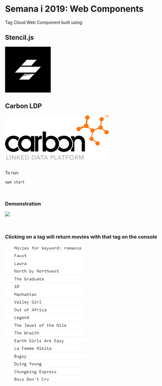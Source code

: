 # Semana i 2019: Web Components

Tag Cloud Web Component built using:

## Stencil.js
<img src="./img/stencil.png" width=30%></img>

## Carbon LDP
<img src="./img/carbonldp.png"></img>

<br>
To run:

``` 
npm start 
``` 

<br>

### Demonstration
<img src="./img/demo.gif"></img>

<br>

### Clicking on a tag will return movies with that tag on the console
<img src="./img/console.PNG"></img>